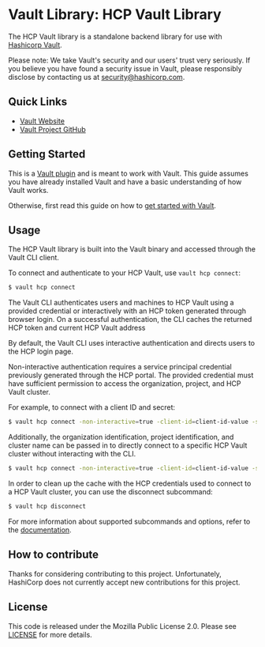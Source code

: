# Vault Library: HCP Vault Library

The HCP Vault library is a standalone backend library for use with [Hashicorp
Vault](https://www.github.com/hashicorp/vault).

Please note: We take Vault's security and our users' trust very seriously. If
you believe you have found a security issue in Vault, please responsibly
disclose by contacting us at [security@hashicorp.com](mailto:security@hashicorp.com).

## Quick Links

- [Vault Website](https://developer.hashicorp.com/vault)
- [Vault Project GitHub](https://www.github.com/hashicorp/vault)

## Getting Started

This is a [Vault plugin](https://developer.hashicorp.com/vault/docs/plugins)
and is meant to work with Vault. This guide assumes you have already installed
Vault and have a basic understanding of how Vault works.

Otherwise, first read this guide on how to [get started with
Vault](https://developer.hashicorp.com/vault/tutorials/getting-started/getting-started-install).

## Usage

The HCP Vault library is built into the Vault binary and accessed through the Vault CLI client.

To connect and authenticate to your HCP Vault, use `vault hcp connect`:

```sh
$ vault hcp connect
```

The Vault CLI authenticates users and machines to HCP Vault using a provided credential or interactively with an HCP token generated through browser login. On a successful authentication, the CLI caches the returned HCP token and current HCP Vault address 

By default, the Vault CLI uses interactive authentication and directs users to the HCP login page.

Non-interactive authentication requires a service principal credential
previously generated through the HCP portal. The provided credential
must have sufficient permission to access the organization, project, and
 HCP Vault cluster.
 
 For example, to connect with a client ID and secret:

```sh
$ vault hcp connect -non-interactive=true -client-id=client-id-value -secret-id=secret-id-value
```

Additionally, the organization identification, project identification, and cluster name can be passed in to
directly connect to a specific HCP Vault cluster without interacting with the CLI.

```sh
$ vault hcp connect -non-interactive=true -client-id=client-id-value -secret-id=secret-id-value -organization-id=org-UUID -project-id=proj-UUID -cluster-id=cluster-name
```

In order to clean up the cache with the HCP credentials used to connect to a HCP Vault cluster, you can use the disconnect subcommand:

```sh
$ vault hcp disconnect
```

For more information about supported subcommands and options, refer to the [documentation](https://add-documentation-here).

## How to contribute

Thanks for considering contributing to this project. Unfortunately, HashiCorp does not currently accept new contributions for this project.

## License

This code is released under the Mozilla Public License 2.0. Please see [LICENSE](https://github.com/hashicorp/terraform-aws-hcp-consul/blob/main/LICENSE) for more details.